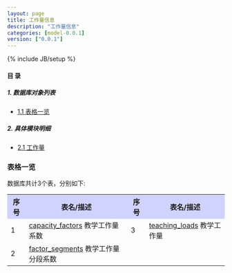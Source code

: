 ```yaml
---
layout: page
title: 工作量信息 
description: "工作量信息"
categories: [model-0.0.1]
version: ["0.0.1"]
---
```

{% include JB/setup %}

#### 目 录

##### 1. 数据库对象列表
  * [1.1 表格一览](index.html#表格一览)

##### 2. 具体模块明细
* [2.1 工作量](core.html)

### 表格一览
数据库共计3个表，分别如下:

<table class="table table-bordered table-striped table-condensed">
  <tr>
    <th style="background-color:#D0D3FF">序号</th>
    <th style="background-color:#D0D3FF">表名/描述</th>
    <th style="background-color:#D0D3FF">序号</th>
    <th style="background-color:#D0D3FF">表名/描述</th>
  </tr>
  <tr>
    <td>1</td>
    <td><a href="core.html#表格-capacity_factors-教学工作量系数">capacity_factors</a> 教学工作量系数</td>
    <td>3</td>
    <td><a href="core.html#表格-teaching_loads-教学工作量">teaching_loads</a> 教学工作量</td>
  </tr>
  <tr>
    <td>2</td>
    <td><a href="core.html#表格-factor_segments-教学工作量分段系数">factor_segments</a> 教学工作量分段系数</td>
    <td></td>
    <td></td>
  </tr>
</table>

